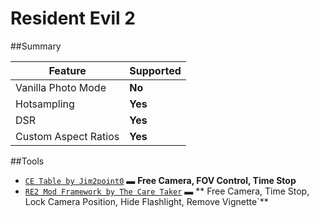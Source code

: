 Resident Evil 2
========================

##Summary

Feature | Supported
--|--
Vanilla Photo Mode | **No**
Hotsampling | **Yes**
DSR | **Yes**
Custom Aspect Ratios | **Yes**
 
##Tools

* [`CE Table by Jim2point0`](..\CheatTables\re2_new.ct) ▬ **Free Camera, FOV Control, Time Stop**
* [`RE2 Mod Framework by The Care Taker`](https://www.nexusmods.com/residentevil22019/mods/11) ▬ ** Free Camera, Time Stop, Lock Camera Position, Hide Flashlight, Remove Vignette`**
